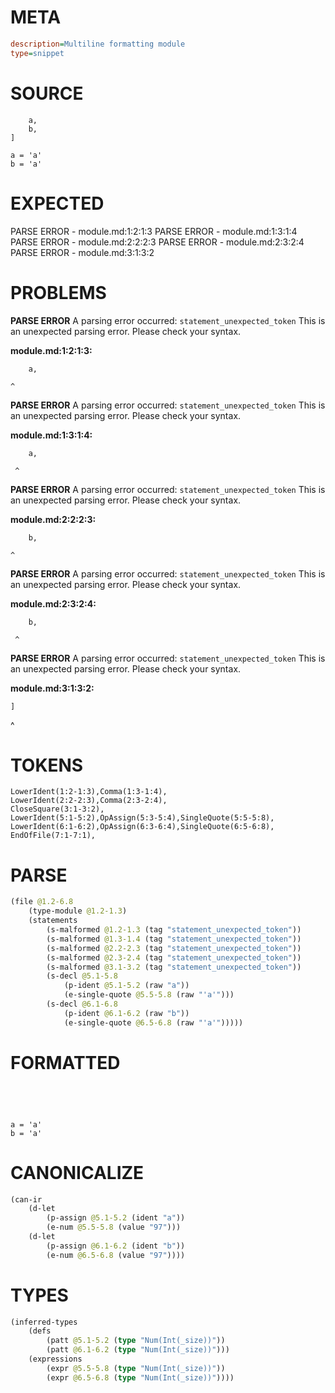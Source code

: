 # META
~~~ini
description=Multiline formatting module
type=snippet
~~~
# SOURCE
~~~roc
	a,
	b,
]

a = 'a'
b = 'a'
~~~
# EXPECTED
PARSE ERROR - module.md:1:2:1:3
PARSE ERROR - module.md:1:3:1:4
PARSE ERROR - module.md:2:2:2:3
PARSE ERROR - module.md:2:3:2:4
PARSE ERROR - module.md:3:1:3:2
# PROBLEMS
**PARSE ERROR**
A parsing error occurred: `statement_unexpected_token`
This is an unexpected parsing error. Please check your syntax.

**module.md:1:2:1:3:**
```roc
	a,
```
	^


**PARSE ERROR**
A parsing error occurred: `statement_unexpected_token`
This is an unexpected parsing error. Please check your syntax.

**module.md:1:3:1:4:**
```roc
	a,
```
	 ^


**PARSE ERROR**
A parsing error occurred: `statement_unexpected_token`
This is an unexpected parsing error. Please check your syntax.

**module.md:2:2:2:3:**
```roc
	b,
```
	^


**PARSE ERROR**
A parsing error occurred: `statement_unexpected_token`
This is an unexpected parsing error. Please check your syntax.

**module.md:2:3:2:4:**
```roc
	b,
```
	 ^


**PARSE ERROR**
A parsing error occurred: `statement_unexpected_token`
This is an unexpected parsing error. Please check your syntax.

**module.md:3:1:3:2:**
```roc
]
```
^


# TOKENS
~~~zig
LowerIdent(1:2-1:3),Comma(1:3-1:4),
LowerIdent(2:2-2:3),Comma(2:3-2:4),
CloseSquare(3:1-3:2),
LowerIdent(5:1-5:2),OpAssign(5:3-5:4),SingleQuote(5:5-5:8),
LowerIdent(6:1-6:2),OpAssign(6:3-6:4),SingleQuote(6:5-6:8),
EndOfFile(7:1-7:1),
~~~
# PARSE
~~~clojure
(file @1.2-6.8
	(type-module @1.2-1.3)
	(statements
		(s-malformed @1.2-1.3 (tag "statement_unexpected_token"))
		(s-malformed @1.3-1.4 (tag "statement_unexpected_token"))
		(s-malformed @2.2-2.3 (tag "statement_unexpected_token"))
		(s-malformed @2.3-2.4 (tag "statement_unexpected_token"))
		(s-malformed @3.1-3.2 (tag "statement_unexpected_token"))
		(s-decl @5.1-5.8
			(p-ident @5.1-5.2 (raw "a"))
			(e-single-quote @5.5-5.8 (raw "'a'")))
		(s-decl @6.1-6.8
			(p-ident @6.1-6.2 (raw "b"))
			(e-single-quote @6.5-6.8 (raw "'a'")))))
~~~
# FORMATTED
~~~roc




a = 'a'
b = 'a'
~~~
# CANONICALIZE
~~~clojure
(can-ir
	(d-let
		(p-assign @5.1-5.2 (ident "a"))
		(e-num @5.5-5.8 (value "97")))
	(d-let
		(p-assign @6.1-6.2 (ident "b"))
		(e-num @6.5-6.8 (value "97"))))
~~~
# TYPES
~~~clojure
(inferred-types
	(defs
		(patt @5.1-5.2 (type "Num(Int(_size))"))
		(patt @6.1-6.2 (type "Num(Int(_size))")))
	(expressions
		(expr @5.5-5.8 (type "Num(Int(_size))"))
		(expr @6.5-6.8 (type "Num(Int(_size))"))))
~~~
